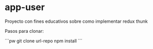 # app-user
Proyecto con fines educativos sobre como implementar redux thunk

Pasos para clonar:

´´´pw
git clone url-repo
npm install
´´´

